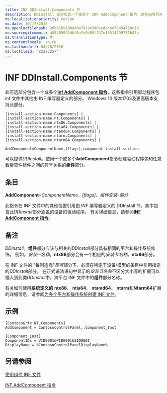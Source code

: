 ```yaml
---
title: INF DDInstall.Components 节
description: DDInstall 部分包含一个或多个 INF AddComponent 指令，这些指令引用驱动程序包 INF 文件中其他由 INF 编写器定义的部分。
ms.localizationpriority: medium
ms.date: 10/17/2018
ms.openlocfilehash: 26b6169180d49a7d1a43d0eedacbe79a54758c1d
ms.sourcegitcommit: a55489992dbf0a7e9d09f237e13514799711647a
ms.translationtype: MT
ms.contentlocale: zh-CN
ms.lasthandoff: 04/28/2020
ms.locfileid: "82223257"
---
```

# <a name="inf-ddinstallcomponents-section"></a>INF DDInstall.Components 节

此可选部分包含一个或多个[**Inf AddComponent 指令**](inf-addcomponent-directive.md)，这些指令引用驱动程序包 inf 文件中其他由 INF 编写器定义的部分。  Windows 10 版本1703及更高版本支持此部分。

```inf
[install-section-name.Components] |
[install-section-name.nt.Components] |
[install-section-name.ntx86.Components] |
[install-section-name.ntia64.Components] |
[install-section-name.ntamd64.Components] |
[install-section-name.ntarm.Components] |
[install-section-name.ntarm64.Components] |
 
AddComponent=ComponentName,[flags],component-install-section
```

可以提供*DDInstall*。使用一个或多个**AddComponent**指令创建驱动程序包和任意数量软件组件之间的符号关系的**组件**部分。

## <a name="entries"></a>条目

**AddComponent**=*ComponentName，[flags]，组件安装-部分*

此指令在 INF 文件中的其他位置引用由 INF 编写器定义的 DDInstall 节，其中包含此*DDInstall*部分涵盖的设备的驱动程序。  有关详细信息，请参阅[**INF AddComponent 指令**](inf-addcomponent-directive.md)。

## <a name="remarks"></a>备注

*DDInstall*。**组件**部分应该与相关的*DDInstall*部分具有相同的平台和操作系统修饰。  例如，*安装--名称*。**ntx86**部分会有一个相应的*安装节名称*。**ntx86**部分。

在 INF 文件的 "每制造商"*型号*部分下，必须在特定于设备/模型的条目中引用指定的*DDInstall*部分。  在正式语法语句中显示的*安装节名称*不区分大小写的扩展可以插入到此类*DDInstall*中。跨平台 INF 文件中的**组件**部分名称。

有关如何使用**系统定义的** **ntx86**、 **ntia64**、 **ntamd64**、 **ntarm**和**Ntarm64**扩展的详细信息，请参阅[为多个平台和操作系统创建 INF 文件](creating-inf-files-for-multiple-platforms-and-operating-systems.md)。

## <a name="examples"></a>示例

```inf
[ContosoGrfx.NT.Components]
AddComponent = ContosoControlPanel,,Component_Inst

[Component_Inst]
ComponentIDs = VID0001&PID0001&SID0001
DisplayName = %ContosoControlPanelDisplayName%
```

## <a name="see-also"></a>另请参阅

[使用组件 INF 文件](using-a-component-inf-file.md)

[INF AddComponent 指令](inf-addcomponent-directive.md)
